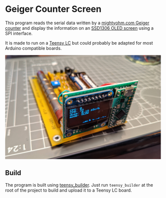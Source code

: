 # Geiger Counter Screen

This program reads the serial data written by a
[mightyohm.com Geiger counter](https://mightyohm.com/blog/products/geiger-counter/)
and display the information on an
[SSD1306 OLED screen](https://www.adafruit.com/products/938) using a SPI
interface.

It is made to run on a [Teensy LC](https://www.pjrc.com/teensy/teensyLC.html)
but could probably be adapted for most Arduino compatible boards.

![the screen](screen.jpg?raw=true "The Screen")

## Build

The program is built using
[teensy_builder](https://github.com/mkende/teensy_builder). Just run
`teensy_builder` at the root of the project to build and upload it to a Teensy
LC board.
